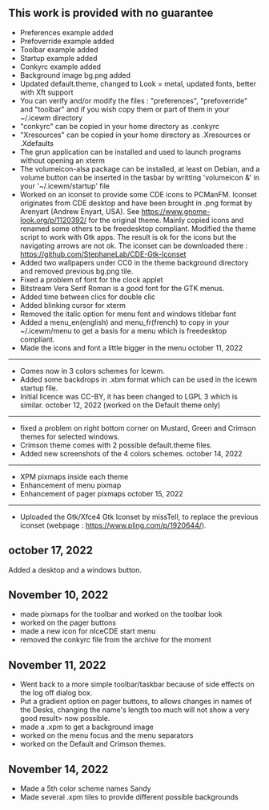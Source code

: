 This work is provided with no guarantee
-----------------------------------------------
* Preferences example added
* Prefoverride example added
* Toolbar example added
* Startup example added
* Conkyrc example added
* Background image bg.png added
* Updated default.theme, changed to Look = metal, updated fonts, better with Xft support
* You can verify and/or modify the files : "preferences", "prefoverride" and "toolbar" and if you wish copy them or part of them in your ~/.icewm directory
* "conkyrc" can be copied in your home directory as .conkyrc
* "Xresources" can be copied in your home directory as .Xresources or .Xdefaults
* The grun application can be installed and used to launch programs without opening an xterm
* The volumeicon-alsa package can be installed, at least on Debian, and a volume button can be inserted in the tasbar by writting  'volumeicon &' in your '~/.icewm/startup' file
* Worked on an iconset to provide some CDE icons to PCManFM. Iconset originates from CDE desktop and have been brought in .png format by Arenyart (Andrew Enyart, USA). See https://www.gnome-look.org/p/1120392/ for the original theme.
Mainly copied icons and renamed some others to be freedesktop compliant. Modified the theme script to work with Gtk apps. The result is ok for the icons but the navigating arrows are not ok. The iconset can be downloaded there : https://github.com/StephaneLab/CDE-Gtk-Iconset
* Added two wallpapers under CC0 in the theme background directory and removed previous bg.png tile.
* Fixed a problem of font for the clock applet
* Bitstream Vera Serif Roman is a good font for the GTK menus.
* Added time between clics for double clic
* Added blinking cursor for xterm
* Removed the italic option for menu font and windows titlebar font
* Added a menu_en(english) and menu_fr(french) to copy in your ~/.icewm/menu to get a basis for a menu which is freedesktop compliant.
* Made the icons and font a little bigger in the menu
october 11, 2022
----------------
* Comes now in 3 colors schemes for Icewm.
* Added some backdrops in .xbm format which can be used in the icewm startup file.
* Initial licence was CC-BY, it has been changed to LGPL 3 which is similar.
october 12, 2022 (worked on the Default theme only)
----------------
* fixed a problem on right bottom corner on Mustard, Green and Crimson themes for selected windows.
* Crimson theme comes with 2 possible default.theme files.
* Added new screenshots of the 4 colors schemes.
october 14, 2022
----------------
* XPM pixmaps inside each theme
* Enhancement of menu pixmap
* Enhancement of pager pixmaps
october 15, 2022
----------------
* Uploaded the Gtk/Xfce4 Gtk Iconset by missTell, to replace the previous iconset (webpage : https://www.pling.com/p/1920644/).

october 17, 2022
----------------
Added a desktop and a windows button.

November 10, 2022
-----------------
* made pixmaps for the toolbar and worked on the toolbar look
* worked on the pager buttons
* made a new icon for nIceCDE start menu
* removed the conkyrc file from the archive for the moment

November 11, 2022
-----------------
* Went back to a more simple toolbar/taskbar because of side effects
on the log off dialog box.
* Put a gradient option on pager buttons, to allows changes in names of
the Desks, changing the name's length too much will not show a very good result>
now possible.
* made a .xpm to get a background image
* worked on the menu focus and the menu separators
* worked on the Default and Crimson themes.

November 14, 2022
------------------------
* Made a 5th color scheme names Sandy
* Made several .xpm tiles to provide different possible backgrounds
